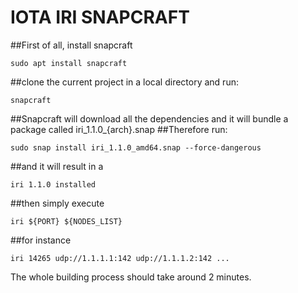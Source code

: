 
# IOTA IRI SNAPCRAFT

##First of all, install snapcraft

	sudo apt install snapcraft

##clone the current project in a local directory and run:

	snapcraft

##Snapcraft will download all the dependencies and it will bundle a package called iri_1.1.0_{arch}.snap
##Therefore run:

	sudo snap install iri_1.1.0_amd64.snap --force-dangerous

##and it will result in a 

	iri 1.1.0 installed

##then simply execute

	iri ${PORT} ${NODES_LIST}

##for instance

	iri 14265 udp://1.1.1.1:142 udp://1.1.1.2:142 ...

The whole building process should take around 2 minutes.




